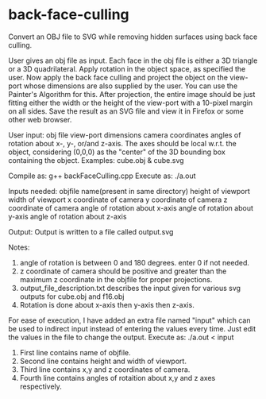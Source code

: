 # back-face-culling
Convert an OBJ file to SVG while removing hidden surfaces using back face culling.

User gives an obj file as input. Each face in the obj file is either a 3D triangle or a 3D quadrilateral.
Apply rotation in the object space, as specified the user. Now apply the back face culling and project the object 
on the view-port whose dimensions are also supplied by the user. You can use the Painter's Algorithm for this. 
After projection, the entire image should be just fitting either the width or the height of the view-port 
with a 10-pixel margin on all sides. Save the result as an SVG file and view it in Firefox or some other web browser.

User input:
obj file
view-port dimensions
camera coordinates
angles of rotation about x-, y-, or/and z-axis. The axes should be local w.r.t. the object, considering (0,0,0) as the 
"center" of the 3D bounding box containing the object. 
Examples: cube.obj & cube.svg 


Compile as: g++ backFaceCulling.cpp
Execute as: ./a.out

Inputs needed:
objfile name(present in same directory)
height of viewport
width of viewport
x coordinate of camera
y coordinate of camera
z coordinate of camera
angle of rotation about x-axis
angle of rotation about y-axis
angle of rotation about z-axis

Output:
Output is written to a file called output.svg

Notes:
1. angle of rotation is between 0 and 180 degrees. enter 0 if not needed.
2. z coordinate of camera should be positive and greater than the maximum z coordinate in the objfile for proper projections.
3. output_file_description.txt describes the input given for various svg outputs for cube.obj and f16.obj
4. Rotation is done about x-axis then y-axis then z-axis.


For ease of execution, I have added an extra file named "input" which can be used to indirect input instead of entering the values every time. Just edit the values in the file to change the output.
Execute as: ./a.out < input

1. First line contains name of objfile.
2. Second line contains height and width of viewport.
3. Third line contains x,y and z coordinates of camera.
4. Fourth line contains angles of rotaition about x,y and z axes respectively.

